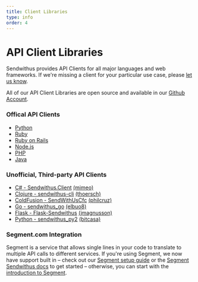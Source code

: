 ```yaml
---
title: Client Libraries
type: info
order: 4
---
```


# API Client Libraries

Sendwithus provides API Clients for all major languages and web frameworks. If we're missing a client for your particular use case, please [let us know](mailto:us@sendwithus.com).

All of our API Client Libraries are open source and available in our [Github Account](https://github.com/sendwithus).

### Offical API Clients
- [Python](https://github.com/sendwithus/sendwithus_python)
- [Ruby](https://github.com/sendwithus/sendwithus_ruby)
- [Ruby on Rails](https://github.com/sendwithus/sendwithus_ruby_action_mailer)
- [Node.js](https://github.com/sendwithus/sendwithus_nodejs)
- [PHP](https://github.com/sendwithus/sendwithus_php)
- [Java](https://github.com/sendwithus/sendwithus_java)

### Unofficial, Third-party API Clients
- [C# - Sendwithus.Client](https://github.com/Mimeo/SendWithUs.Client) [(mimeo)](https://github.com/Mimeo)
- [Clojure - sendwithus-cli](https://github.com/thoersch/sendwithus-clj) [(thoersch)](https://github.com/thoersch)
- [ColdFusion - SendWithUsCfc](https://github.com/philcruz/SendWithUsCfc) [(philcruz)](https://github.com/philcruz)
- [Go - sendwithus_go](https://github.com/elbuo8/sendwithus_go) [(elbuo8)](https://github.com/elbuo8)
- [Flask - Flask-Sendwithus](https://github.com/jmagnusson/flask-sendwithus) [(jmagnusson)](https://github.com/jmagnusson)
- [Python - sendwithus_py2](https://github.com/bitcasa/sendwithus_py2) [(bitcasa)](https://github.com/bitcasa)

### Segment.com Integration
Segment is a service that allows single lines in your code to translate to multiple API calls to different services. If you're using Segment, we now have support built in – check out our [Segment setup guide](https://help.sendwithus.com/solution/articles/1000173550-segment-com-triggers) or the [Segment Sendwithus docs](https://segment.com/docs/integrations/sendwithus/) to get started – otherwise, you can start with the [introduction to Segment](https://segment.com/docs/).
